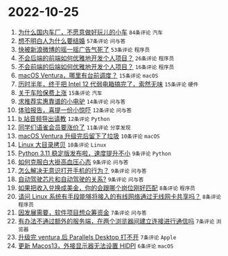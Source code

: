 # 2022-10-25

1. [为什么国内车厂，不愿意做好玩儿的小车](https://www.v2ex.com/t/889587) `84条评论` `汽车`
1. [想不明白人为什么要结婚](https://www.v2ex.com/t/889616) `57条评论` `问与答`
1. [快被新浪微博的摇一摇广告气死了](https://www.v2ex.com/t/889602) `53条评论` `程序员`
1. [不会后端的前端如何优雅地开发个人项目？](https://www.v2ex.com/t/889578) `26条评论` `程序员`
1. [不会前端的后端如何优雅地开发个人项目？](https://www.v2ex.com/t/889594) `16条评论` `程序员`
1. [macOS Ventura，哪里有台前调度？](https://www.v2ex.com/t/889600) `15条评论` `macOS`
1. [历时半年，终于把 Intel 12 代弱电箱搞完了，索然无味](https://www.v2ex.com/t/889582) `15条评论` `硬件`
1. [关于车险保费上涨](https://www.v2ex.com/t/889577) `15条评论` `汽车`
1. [求推荐实惠靠谱的小电驴](https://www.v2ex.com/t/889599) `14条评论` `问与答`
1. [体验报告，喜提一份小惊吓](https://www.v2ex.com/t/889597) `12条评论` `问与答`
1. [b 站音频导出请教](https://www.v2ex.com/t/889576) `12条评论` `Python`
1. [同学们语雀会员要涨价了](https://www.v2ex.com/t/889628) `11条评论` `分享发现`
1. [macOS Ventura 升级完后留下了垃圾](https://www.v2ex.com/t/889643) `10条评论` `macOS`
1. [Linux 大目录拷贝](https://www.v2ex.com/t/889579) `10条评论` `Linux`
1. [Python 3.11 稳定版发布啦，速度提升不小](https://www.v2ex.com/t/889634) `9条评论` `Python`
1. [如何克服白大褂高血压心态](https://www.v2ex.com/t/889618) `9条评论` `问与答`
1. [怎么解决无意识打开手机的行为？](https://www.v2ex.com/t/889588) `9条评论` `问与答`
1. [自动驾驶芯片和自动驾驶的关系?](https://www.v2ex.com/t/889574) `9条评论` `问与答`
1. [如果把收入兑换成美金，你的会跟哪个岗位刚好匹配](https://www.v2ex.com/t/889652) `8条评论` `程序员`
1. [请问 Linux 系统有手段能够将接入的有线网络通过无线网卡共享吗？](https://www.v2ex.com/t/889615) `8条评论` `程序员`
1. [因发展需要，软件项目想众筹资金](https://www.v2ex.com/t/889641) `7条评论` `问与答`
1. [有办法不通过额外的服务端，在两个浏览器间建立连接进行通信吗](https://www.v2ex.com/t/889611) `7条评论` `浏览器`
1. [升级完 ventura 后 Parallels Desktop 打不开](https://www.v2ex.com/t/889584) `7条评论` `Apple`
1. [更新 Macos13，外接显示器无法设置 HIDPI](https://www.v2ex.com/t/889655) `6条评论` `macOS`
